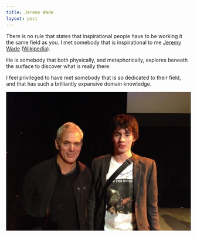 ```yaml
---
title: Jeremy Wade
layout: post
---
```

There is no rule that states that inspirational people have to be working it the same
field as you. I met somebody that is inspirational to me
[Jeremy Wade](http://www.jeremywade.co.uk/)
([Wikipedia](http://animal.discovery.com/tv/river-monsters/)).

He is somebody that both physically, and metaphorically, explores beneath the surface to
discover what is really there.

I feel privileged to have met somebody that is so dedicated to their field, and that has
such a brilliantly expansive domain knowledge.

![jeremy_wade](/assets/img/jeremy_wade.jpg)
